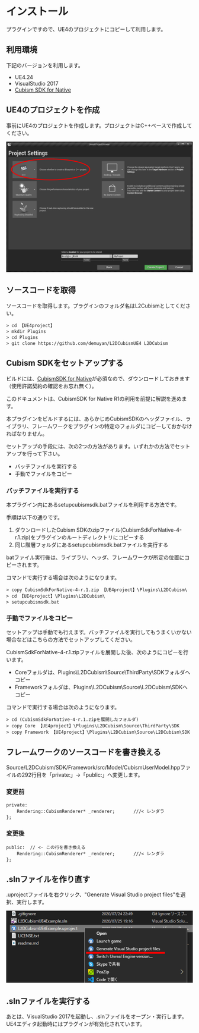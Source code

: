# インストール

プラグインですので、UE4のプロジェクトにコピーして利用します。

## 利用環境

下記のバージョンを利用します。

- UE4.24
- VisualStudio 2017
- [Cubism SDK for Native]((https://www.live2d.com/download/cubism-sdk/download-native/))

## UE4のプロジェクトを作成

事前にUE4のプロジェクトを作成します。プロジェクトはC++ベースで作成してください。

![](imgs/ue4prjsetting.png)

## ソースコードを取得

ソースコードを取得します。プラグインのフォルダ名はL2Cubismとしてください。

```
> cd 【UE4project】
> mkdir Plugins
> cd Plugins
> git clone https://github.com/demuyan/L2DCubismUE4 L2DCubism
```

## Cubism SDKをセットアップする

ビルドには、[CubismSDK for Native](https://www.live2d.com/download/cubism-sdk/download-native/)が必須なので、ダウンロードしておきます（使用許諾契約の確認をお忘れ無く）。

このドキュメントは、CubismSDK for Native R1の利用を前提に解説を進めます。

本プラグインをビルドするには、あらかじめCubismSDKのヘッダファイル、ライブラリ、フレームワークをプラグインの特定のフォルダにコピーしておかなければなりません。

セットアップの手段には、次の2つの方法があります。いずれかの方法でセットアップを行って下さい。

 - バッチファイルを実行する
 - 手動でファイルをコピー

### バッチファイルを実行する

本プラグイン内にあるsetupcubismsdk.batファイルを利用する方法です。

手順は以下の通りです。
 1. ダウンロードしたCubism SDKのzipファイル(CubismSdkForNative-4-r.1.zip)をプラグインのルートディレクトリにコピーする
 2. 同じ階層フォルダにあるsetupcubismsdk.batファイルを実行する

batファイル実行後は、ライブラリ、ヘッダ、フレームワークが所定の位置にコピーされます。

コマンドで実行する場合は次のようになります。

```
> copy CubismSdkForNative-4-r.1.zip 【UE4project】\Plugins\L2DCubism\
> cd 【UE4project】\Plugins\L2DCubism\
> setupcubismsdk.bat
```

### 手動でファイルをコピー

セットアップは手動でも行えます。バッチファイルを実行してもうまくいかない場合などはこちらの方法でセットアップしてください。

CubismSdkForNative-4-r.1.zipファイルを展開した後、次のようにコピーを行います。

- Coreフォルダは、Plugins\L2DCubism\Source\ThirdParty\SDKフォルダへコピー
- Frameworkフォルダは、Plugins\L2DCubism\Source\L2DCubism\SDKへコピー

コマンドで実行する場合は次のようになります。

```
> cd (CubismSdkForNative-4-r.1.zipを展開したフォルダ)
> copy Core 【UE4project】\Plugins\L2DCubism\Source\ThirdParty\SDK
> copy Framework 【UE4project】\Plugins\L2DCubism\Source\L2DCubism\SDK
```

## フレームワークのソースコードを書き換える

Source/L2DCubism/SDK/Framework/src/Model/CubismUserModel.hppファイルの292行目を「private:」→「public:」へ変更します。

### 変更前

```
private:
    Rendering::CubismRenderer* _renderer;       ///< レンダラ
};
```

### 変更後
```
public:  // <- この行を書き換える
    Rendering::CubismRenderer* _renderer;       ///< レンダラ
};
```

## .slnファイルを作り直す

.uprojectファイルを右クリック、"Generate Visual Studio project files"を選択、実行します。

![](imgs/generate_vsprjfile.png)

## .slnファイルを実行する

あとは、VisualStudio 2017を起動し、.slnファイルをオープン・実行します。
UE4エディタ起動時にはプラグインが有効化されています。
